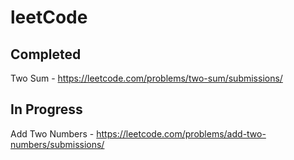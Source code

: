 # leetCode
## Completed
Two Sum - https://leetcode.com/problems/two-sum/submissions/

## In Progress
Add Two Numbers - https://leetcode.com/problems/add-two-numbers/submissions/
